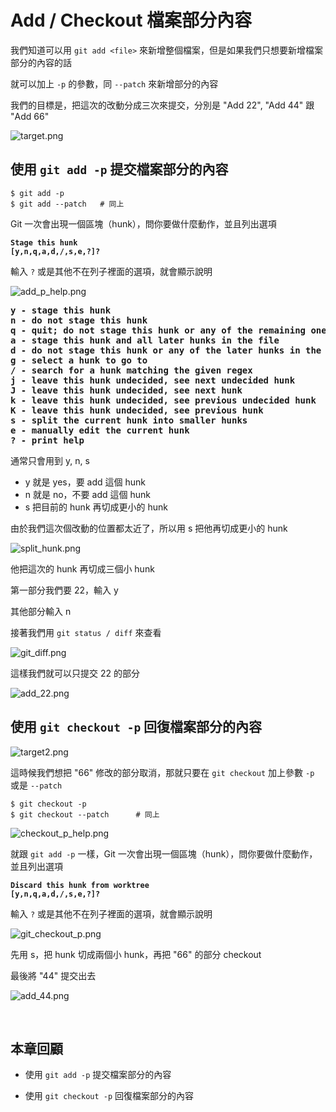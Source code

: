 # Add / Checkout 檔案部分內容

我們知道可以用 `git add <file>` 來新增整個檔案，但是如果我們只想要新增檔案部分的內容的話

就可以加上 `-p` 的參數，同 `--patch` 來新增部分的內容

我們的目標是，把這次的改動分成三次來提交，分別是 "Add 22", "Add 44" 跟 "Add 66"

![target.png](add_part_of_file/target.png)



## 使用 `git add -p` 提交檔案部分的內容

    $ git add -p
    $ git add --patch   # 同上

Git 一次會出現一個區塊（hunk），問你要做什麼動作，並且列出選項

<code style="font-weight: bold">Stage this hunk [y,n,q,a,d,/,s,e,?]?</code>

輸入 `?` 或是其他不在列子裡面的選項，就會顯示說明

![add_p_help.png](add_part_of_file/add_p_help.png)

<pre style="font-weight: bold">
y - stage this hunk
n - do not stage this hunk
q - quit; do not stage this hunk or any of the remaining ones
a - stage this hunk and all later hunks in the file
d - do not stage this hunk or any of the later hunks in the file
g - select a hunk to go to
/ - search for a hunk matching the given regex
j - leave this hunk undecided, see next undecided hunk
J - leave this hunk undecided, see next hunk
k - leave this hunk undecided, see previous undecided hunk
K - leave this hunk undecided, see previous hunk
s - split the current hunk into smaller hunks
e - manually edit the current hunk
? - print help
</pre>

通常只會用到 y, n, s

* y 就是 yes，要 add 這個 hunk
* n 就是 no，不要 add 這個 hunk
* s 把目前的 hunk 再切成更小的 hunk

由於我們這次個改動的位置都太近了，所以用 s 把他再切成更小的 hunk

![split_hunk.png](add_part_of_file/split_hunk.png)

他把這次的 hunk 再切成三個小 hunk

第一部分我們要 22，輸入 y

其他部分輸入 n

接著我們用 `git status / diff` 來查看

![git_diff.png](add_part_of_file/git_diff.png)

這樣我們就可以只提交 22 的部分

![add_22.png](add_part_of_file/add_22.png)



## 使用 `git checkout -p` 回復檔案部分的內容

![target2.png](add_part_of_file/target2.png)

這時候我們想把 "66" 修改的部分取消，那就只要在 `git checkout` 加上參數 `-p` 或是 `--patch`

    $ git checkout -p
    $ git checkout --patch      # 同上

![checkout_p_help.png](add_part_of_file/checkout_p_help.png)

就跟 `git add -p` 一樣，Git 一次會出現一個區塊（hunk），問你要做什麼動作，並且列出選項

<code style="font-weight: bold">Discard this hunk from worktree [y,n,q,a,d,/,s,e,?]?</code>

輸入 `?` 或是其他不在列子裡面的選項，就會顯示說明

![git_checkout_p.png](add_part_of_file/git_checkout_p.png)

先用 s，把 hunk 切成兩個小 hunk，再把 "66" 的部分 checkout

最後將 "44" 提交出去

![add_44.png](add_part_of_file/add_44.png)


<br>

## 本章回顧

* 使用 `git add -p` 提交檔案部分的內容

* 使用 `git checkout -p` 回復檔案部分的內容

<br><br><br>
